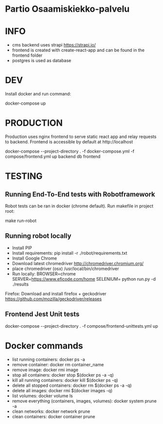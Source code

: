# Partio Osaamiskiekko-palvelu

# INFO

- cms backend uses strapi https://strapi.io/
- frontend is created with create-react-app and can be found in the frontend folder
- postgres is used as database

# DEV

Install docker and run command: 

  docker-compose up

# PRODUCTION

Production uses nginx frontend to serve static react app and relay requests to backend. 
Frontend is accessible by default at http://localhost

  docker-compose --project-directory . -f docker-compose.yml -f compose/frontend.yml up backend db frontend

# TESTING

## Running End-To-End tests with Robotframework

Robot tests can be ran in docker (chrome default). Run makefile in project root: 

 make run-robot
  
## Running robot locally

- Install PIP
- Install requirements: pip install -r ./robot/requirements.txt
- Install Google Chrome
- Download latest chromedriver http://chromedriver.chromium.org/
- place chromedriver (osx) /usr/local/bin/chromedriver
- Run locally:
BROWSER=chrome SERVER=https://www.eficode.com/home SELENIUM= python run.py -d ./results

Firefox: Download and install firefox + geckodriver https://github.com/mozilla/geckodriver/releases

## Frontend Jest Unit tests

docker-compose --project-directory . -f compose/frontend-unittests.yml up

# Docker commands 
 - list running containers: docker ps -a
 - remove container: docker rm container_name
 - remove image: docker rmi image
 - stop all containers: docker stop $(docker ps -a -q)
 - kill all running containers: docker kill $(docker ps -q)
 - delete all stopped containers: docker rm $(docker ps -a -q)
 - delete all images: docker rmi $(docker images -q)
 - list volumes: docker volume ls 
 - remove everything (containers, images, volumes): docker system prune -a
 - clean networks: docker network prune
 - clean containers: docker container prune